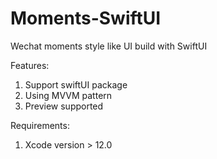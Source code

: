 # Moments-SwiftUI
Wechat moments style like UI build with SwiftUI

Features:
  1. Support swiftUI package
  2. Using MVVM pattern 
  3. Preview supported

Requirements:
  1. Xcode version > 12.0

